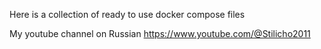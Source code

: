 Here is a collection of ready to use docker compose files 

My youtube channel on Russian https://www.youtube.com/@Stilicho2011
